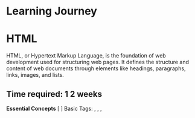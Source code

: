 # Learning Journey

# HTML

HTML, or Hypertext Markup Language, is the foundation of web development
used for structuring web pages. It defines the structure and content of web
documents through elements like headings, paragraphs, links, images, and lists.

## Time required: 1 2 weeks

**Essential Concepts**
[ ] Basic Tags: <html>, <head>, <body>, <title>
[ ] Text Formatting: <h1> to <h6> , <p>, <br>, <hr>, <strong>, <em>
[ ] Lists: <ul>, <ol>, <li>
[ ] Links: <a>, href, target
[ ] Images: <img>, src, alt, width, height
[ ] Tables: <table>, <tr>, <td>, <th>, colspan, rowspan
[ ] Forms: <form>, <input>, <textarea>, <button>, <select>, <option>, <label>
[ ] Semantic Elements: <header>, <nav>, <main>, <section>, <article>, <footer>
[ ] Meta Tags: <meta>, charset, name, content, viewport
[ ] Multimedia: <audio>, <video>, controls, <source>
